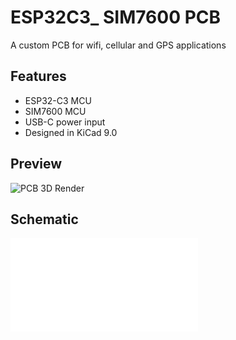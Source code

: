 ﻿# ESP32C3_ SIM7600 PCB
 

A custom PCB for wifi, cellular and GPS applications

## Features
- ESP32-C3 MCU
- SIM7600 MCU
- USB-C power input
- Designed in KiCad 9.0

## Preview
![PCB 3D Render](images/pcb_render.png)

## Schematic
![Schematic](images/schematic.pdf)
